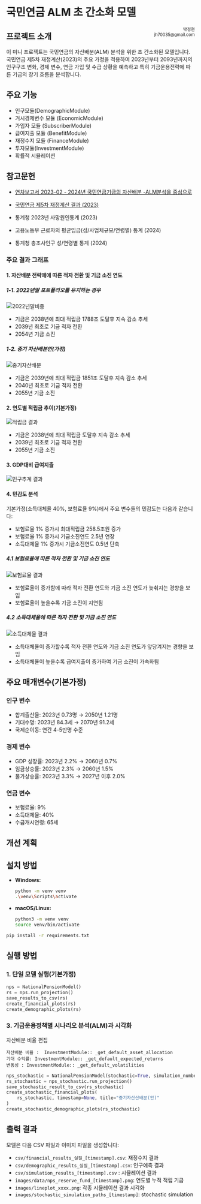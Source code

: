# 국민연금 ALM 초 간소화 모델 



<div style="float: right; font-size: 0.8em; text-align: right;">
박정현<br>
jh70035@gmail.com<br>

</div>


## 프로젝트 소개 
이 미니 프로젝트는 국민연금의 자산배분(ALM) 분석을 위한 초 간소화된 모델입니다. 국민연금 제5차 재정계산(2023)의 주요 가정을 적용하여 2023년부터 2093년까지의 인구구조 변화, 경제 변수, 연금 가입 및 수급 상황을 예측하고 특히 기금운용전략에 따른 기금의 장기 흐름을 분석합니다.


## 주요 기능
- 인구모듈(DemographicModule)
- 거시경제변수 모듈 (EconomicModule)
- 가입자 모듈 (SubscriberModule)
- 급여지출 모듈 (BenefitModule)
- 재정수지 모듈 (FinanceModule)
- 투자모듈(InvestmentModule)
- 확률적 시뮬레이션 

## 참고문헌
- [연차보고서 2023-02 - 2024년 국민연금기금의 자산배분 -ALM분석을 중심으로](https://raw.githubusercontent.com/jeonghnpark/nps_mini/main/docs/(%EC%97%B0%EC%B0%A8%EB%B3%B4%EA%B3%A0%EC%84%9C%202023-02)%202024%EB%85%84%20%EA%B5%AD%EB%AF%BC%EC%97%B0%EA%B8%88%EA%B8%B0%EA%B8%88%EC%9D%98%20%EC%9E%90%EC%82%B0%EB%B0%B0%EB%B6%84%20-%20ALM%EB%B6%84%EC%84%9D%EC%9D%84%20%EC%A4%91%EC%8B%AC%EC%9C%BC%EB%A1%9C%20-%20(2).pdf)

- [국민연금 제5차 재정계산 결과 (2023)](https://raw.githubusercontent.com/jeonghnpark/nps_mini/blob/main/docs/%5B%EC%84%A4%EB%AA%85%EC%9E%90%EB%A3%8C%5D_%EC%9E%AC%EC%A0%95%EC%B6%94%EA%B3%84_%EA%B2%B0%EA%B3%BC.pdf)

- 통계청 2023년 사망원인통계 (2023)
- 고용노동부 근로자의 평균임금(성/사업체규모/연령별) 통계 (2024)
- 통계청 총조사인구 성/연령별 통계 (2024)

### 주요 결과 그래프

#### 1. 자산배분 전략에에 따른 적자 전환 및 기금 소진 연도
##### 1-1. 2022년말 포트폴리오를 유지하는 경우
![2022년말비중](./images/기금경로_2022년말비중.png)
- 기금은 2038년에 최대 적립금 1788조 도달후 지속 감소 추세
- 2039년 최초로 기금 적자 전환
- 2054년 기금 소진
 ##### 1-2. 중기 자산배분안(가정)
![중기자산배분](./images/기금경로_중기자산배분.png)
- 기금은 2039년에 최대 적립금 1851조 도달후 지속 감소 추세
- 2040년 최초로 기금 적자 전환
- 2055년 기금 소진

#### 2. 연도별 적립금 추이(기본가정)
![적립금 결과](./app/static/images/default.png)
- 기금은 2038년에 최대 적립금 도달후 지속 감소 추세
- 2039년 최초로 기금 적자 전환
- 2055년 기금 소진


#### 3. GDP대비 급여지출
![인구추계 결과](./images/nps_gdp_expenditure.png)


#### 4. 민감도 분석
기본가정(소득대체율 40%, 보험료율 9%)에서 주요 변수들의 민감도는 다음과 같습니다:
- 보험료율 1% 증가시 최대적립금 258.5조원 증가
- 보험료율 1% 증가시 기금소진연도 2.5년 연장
- 소득대체율 1% 증가시 기금소진연도 0.5년 단축


##### 4.1 보험료율에 따른 적자 전환 및 기금 소진 연도
![보험료율 결과](./images/lineplot_deficit_depletion_by_contribution.png)
- 보험료율이 증가함에 따라 적자 전환 연도와 기금 소진 연도가 늦춰지는 경향을 보임
- 보험료율이 높을수록 기금 소진이 지연됨

##### 4.2 소득대체율에 따른 적자 전환 및 기금 소진 연도  
![소득대체율 결과](./images/lineplot_deficit_depletion_by_income_replacement.png)
- 소득대체율이 증가할수록 적자 전환 연도와 기금 소진 연도가 앞당겨지는 경향을 보임
- 소득대체율이 높을수록 급여지출이 증가하여 기금 소진이 가속화됨


## 주요 매개변수(기본가정)
### 인구 변수
- 합계출산율: 2023년 0.73명 → 2050년 1.21명
- 기대수명: 2023년 84.3세 → 2070년 91.2세
- 국제순이동: 연간 4-5만명 수준

### 경제 변수
- GDP 성장률: 2023년 2.2% → 2060년 0.7%
- 임금상승률: 2023년 2.3% → 2060년 1.5%
- 물가상승률: 2023년 3.3% → 2027년 이후 2.0%

### 연금 변수
- 보험료율: 9%
- 소득대체율: 40%
- 수급개시연령: 65세




## 개선 계획 



## 설치 방법
*   **Windows:**
    ```bash
    python -m venv venv
    .\venv\Scripts\activate
    ```
*   **macOS/Linux:**
    ```bash
    python3 -m venv venv
    source venv/bin/activate
    ```
```bash
pip install -r requirements.txt
```



## 실행 방법
### 1. 단일 모델 실행(기본가정)
```python
nps = NationalPensionModel()
rs = nps.run_projection()
save_results_to_csv(rs)
create_financial_plots(rs)
create_demographic_plots(rs)
```
### 3. 기금운용정책별 시나리오 분석(ALM)과 시각화
자산배분 비율 편집
```
자산배분 비율 :  InvestmentModule:: _get_default_asset_allocation
기대 수익률: InvestmentModule:: _get_default_expected_returns
변동성 : InvestmentModule:: _get_default_volatilities 
```

```python
nps_stochastic = NationalPensionModel(stochastic=True, simulation_number=1000)
rs_stochastic = nps_stochastic.run_projection()
save_stochastic_result_to_csv(rs_stochastic)
create_stochastic_financial_plots(
    rs_stochastic, timestamp=None, title="중기자산산배분(안)"
)
create_stochastic_demographic_plots(rs_stochastic)
```



## 출력 결과
모델은 다음 CSV 파일과 이미지 파일을 생성합니다:
- `csv/financial_results_실질_[timestamp].csv`: 재정수지 결과
- `csv/demographic_results_실질_[timestamp].csv`: 인구예측 결과
- `csv/simulation_results_[timestamp].csv` : 시뮬레이션 결과 
- `images/data/nps_reserve_fund_[timestamp].png`: 연도별 누적 적립 기금
- `images/lineplot_xxxx.png`: 각종 시뮬레이션 결과 시각화
- `images/stochastic_simulation_paths_[timestamp]`: stochastic simulation

